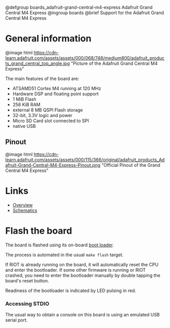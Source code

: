 @defgroup    boards_adafruit-grand-central-m4-express Adafruit Grand Central M4 Express
@ingroup     boards
@brief       Support for the Adafruit Grand Central M4 Express

General information
===================

@image html https://cdn-learn.adafruit.com/assets/assets/000/068/748/medium800/adafruit_products_grand_central_top_angle.jpg "Picture of the Adafruit Grand Central M4 Express"

The main features of the board are:
- ATSAMD51 Cortex M4 running at 120 MHz
- Hardware DSP and floating point support
- 1 MiB Flash
- 256 KiB RAM
- external 8 MB QSPI Flash storage
- 32-bit, 3.3V logic and power
- Micro SD Card slot connected to SPI
- native USB

Pinout
------

@image html https://cdn-learn.adafruit.com/assets/assets/000/115/366/original/adafruit_products_Adafruit-Grand-Central-M4-Express-Pinout.png "Official Pinout of the Grand Central M4 Express"

Links
=====

- [Overview](https://learn.adafruit.com/adafruit-grand-central)
- [Schematics](https://learn.adafruit.com/assets/69175)

Flash the board
===============

The board is flashed using its on-board
[boot loader](https://github.com/adafruit/uf2-samdx1).

The process is automated in the usual `make flash` target.

If RIOT is already running on the board, it will automatically reset the CPU
and enter the bootloader. If some other firmware is running or RIOT crashed,
you need to enter the bootloader manually by double tapping the board's reset
button.

Readiness of the bootloader is indicated by LED pulsing in red.

### Accessing STDIO

The usual way to obtain a console on this board is using an emulated USB serial
port.
